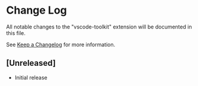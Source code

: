 # Change Log

All notable changes to the "vscode-toolkit" extension will be documented in this file.

See [Keep a Changelog](http://keepachangelog.com/) for more information.

## [Unreleased]

- Initial release
